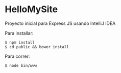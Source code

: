 # HelloMySite

Proyecto inicial para Express JS usando IntelliJ IDEA

Para installar:

    $ npm install
    $ cd public && bower install


Para correr:

    $ node bin/www
